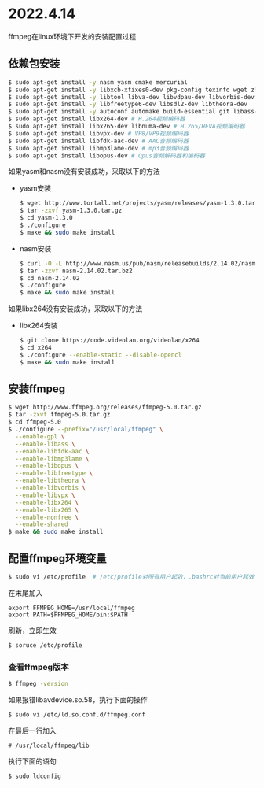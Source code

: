 # 2022.4.14

ffmpeg在linux环境下开发的安装配置过程

## 依赖包安装
```bash
$ sudo apt-get install -y nasm yasm cmake mercurial
$ sudo apt-get install -y libxcb-xfixes0-dev pkg-config texinfo wget zlib1g-dev
$ sudo apt-get install -y libtool libva-dev libvdpau-dev libvorbis-dev libxcb1-dev libxcb-shm0-dev 
$ sudo apt-get install -y libfreetype6-dev libsdl2-dev libtheora-dev
$ sudo apt-get install -y autoconf automake build-essential git libass-dev
$ sudo apt-get install libx264-dev # H.264视频编码器
$ sudo apt-get install libx265-dev libnuma-dev # H.265/HEVA视频编码器
$ sudo apt-get install libvpx-dev # VP8/VP9视频编码器
$ sudo apt-get install libfdk-aac-dev # AAC音频编码器
$ sudo apt-get install libmp3lame-dev # mp3音频编码器
$ sudo apt-get install libopus-dev # Opus音频解码器和编码器
```

如果yasm和nasm没有安装成功，采取以下的方法
- yasm安装
  ```bash
  $ wget http://www.tortall.net/projects/yasm/releases/yasm-1.3.0.tar.gz
  $ tar -zxvf yasm-1.3.0.tar.gz
  $ cd yasm-1.3.0
  $ ./configure
  $ make && sudo make install
  ```
- nasm安装
  ```bash
  $ curl -O -L http://www.nasm.us/pub/nasm/releasebuilds/2.14.02/nasm-2.14.02.tar.bz2 
  $ tar -zxvf nasm-2.14.02.tar.bz2
  $ cd nasm-2.14.02
  $ ./configure
  $ make && sudo make install
  ```
如果libx264没有安装成功，采取以下的方法
- libx264安装
  ```bash
  $ git clone https://code.videolan.org/videolan/x264
  $ cd x264
  $ ./configure --enable-static --disable-opencl
  $ make && sudo make install
  ```

## 安装ffmpeg

```bash
$ wget http://www.ffmpeg.org/releases/ffmpeg-5.0.tar.gz
$ tar -zxvf ffmpeg-5.0.tar.gz
$ cd ffmpeg-5.0
$ ./configure --prefix="/usr/local/ffmpeg" \
  --enable-gpl \
  --enable-libass \
  --enable-libfdk-aac \
  --enable-libmp3lame \
  --enable-libopus \
  --enable-libfreetype \
  --enable-libtheora \
  --enable-libvorbis \
  --enable-libvpx \
  --enable-libx264 \
  --enable-libx265 \
  --enable-nonfree \
  --enable-shared
$ make && sudo make install
```

## 配置ffmpeg环境变量
```bash
$ sudo vi /etc/profile  # /etc/profile对所有用户起效，.bashrc对当前用户起效
```
在末尾加入
```
export FFMPEG_HOME=/usr/local/ffmpeg
export PATH=$FFMPEG_HOME/bin:$PATH
```
刷新，立即生效
```bash
$ soruce /etc/profile
```

### 查看ffmpeg版本
```bash
$ ffmpeg -version
```
如果报错libavdevice.so.58，执行下面的操作
```bash
$ sudo vi /etc/ld.so.conf.d/ffmpeg.conf
```
在最后一行加入
```
# /usr/local/ffmpeg/lib
```
执行下面的语句
```bash
$ sudo ldconfig
```